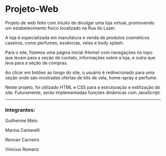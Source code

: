 # Projeto-Web

Projeto de web feito com intuito de divulgar uma loja virtual, promovendo um estabelecimento físico localizado na Rua do Lazer.

A loja é especializada em manufatura e venda de produtos cosméticos caseiros, como perfumes, essências, velas e body splash. 

Para o site, fizemos uma página inicial (Home) com navegações no topo que levam para a seção de contato, informações sobre a loja, e outra que leva para a seção de compras.

Ao clicar em botões ao longo do site, o usuário é redirecionado para uma seção onde são mostradas ofertas de kits de vela, home-spray e perfume. 


Neste projeto, foi utilizado HTML e CSS para a estruturação e estilização do site. Futuramente, serão implementadas funções dinâmicas com JavaScript.
<hr>

### Integrantes: 

Guilherme Melo

Marina Cantarelli

Rennan Carneiro

Vinicius Romariz
